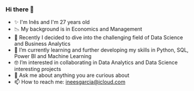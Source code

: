 ### Hi there 👋

- ✨ I'm Inês and I'm 27 years old
- 📉 My background is in Economics and Management
- 🌱 Recently I decided to dive into the challenging field of Data Science and Business Analytics
- 👀 I’m currently learning and further developing my skills in Python, SQL, Power BI and Machine Learning
- 🤓 I’m interested in collaborating in Data Analytics and Data Science interesting projects
- 💬 Ask me about anything you are curious about
- 📫 How to reach me: ineesgarcia@icloud.com

<!--
**Inesmgarcia/inesmgarcia** is a ✨ _special_ ✨ repository because its `README.md` (this file) appears on your GitHub profile.

Here are some ideas to get you started:

- ✨ I'm Inês and I'm 27 years old
- 📉 My background is in Economics and Management
- 🌱 Recently I decided to dive into the challenging field of Data Science and Business Analytics
- 👀 I’m currently learning and further developing my skills in Python, SQL, Power BI, and Machine Learning
- 👯 I’m interested in collaborating in Data Analytics and Data Science interesting projects
- 💬 Ask me about anything you are curious about
- 📫 How to reach me: ineesgarcia@icloud.com
